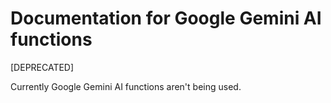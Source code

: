 # Documentation for Google Gemini AI functions
[DEPRECATED]

Currently Google Gemini AI functions aren't being used.
